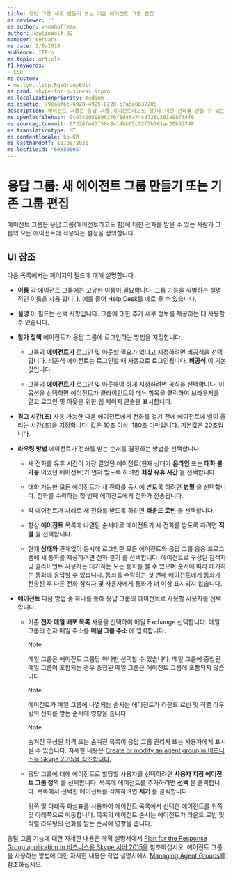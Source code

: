 ```yaml
---
title: 응답 그룹 새로 만들기 또는 기존 에이전트 그룹 편집
ms.reviewer: ''
ms.author: v-mahoffman
author: HowlinWolf-92
manager: serdars
ms.date: 2/8/2018
audience: ITPro
ms.topic: article
f1.keywords:
- CSH
ms.custom:
- ms.lync.lscp.RgsGroupEdit
ms.prod: skype-for-business-itpro
ms.localizationpriority: medium
ms.assetid: 79eaaf6c-6928-4925-8220-c7ada6b37205
description: 에이전트 그룹은 응답 그룹(에이전트라고도 함)에 대한 전화를 받을 수 있는 사람과 그룹의 모든 에이전트에 적용되는 설정을 정의합니다.
ms.openlocfilehash: 0c0342d59896176f8d46a74cd728c301a98ff4f6
ms.sourcegitcommit: 67324fe43f50c8414bb65c52f5b561ac30b52748
ms.translationtype: MT
ms.contentlocale: ko-KR
ms.lasthandoff: 11/08/2021
ms.locfileid: "60859095"
---
```

# <a name="response-groups-create-new-or-edit-existing-agent-group"></a>응답 그룹: 새 에이전트 그룹 만들기 또는 기존 그룹 편집

에이전트 그룹은 응답 그룹(에이전트라고도 함)에 대한 전화를 받을 수 있는 사람과 그룹의 모든 에이전트에 적용되는 설정을 정의합니다.

## <a name="ui-reference"></a>UI 참조

다음 목록에서는 페이지의 필드에 대해 설명합니다.

- **이름** 각 에이전트 그룹에는 고유한 이름이 필요합니다. 그룹 기능을 식별하는 설명적인 이름을 사용 합니다. 예를 들어 Help Desk를 예로 들 수 있습니다.

- **설명** 이 필드는 선택 사항입니다. 그룹에 대한 추가 세부 정보를 제공하는 데 사용할 수 있습니다.

- **참가 정책** 에이전트가 응답 그룹에 로그인하는 방법을 지정합니다.

  - 그룹의 **에이전트가** 로그인 및 아웃할 필요가 없다고 지정하려면 비공식을 선택합니다. 비공식 에이전트는 로그인할 때 자동으로 로그인됩니다. **비공식** 이 기본값입니다.

  - 그룹의 **에이전트가** 로그인 및 아웃해야 하게 지정하려면 공식을 선택합니다. 이 옵션을 선택하면 에이전트가 클라이언트의 메뉴 항목을 클릭하여 브라우저를 열고 로그인 및 아웃을 위한 웹 페이지 콘솔을 표시합니다.

- **경고 시간(초)** 사용 가능한 다음 에이전트에게 전화를 걸기 전에 에이전트에 벨이 울리는 시간(초)을 지정합니다. 값은 10초 이상, 180초 미만입니다. 기본값은 20초입니다.

- **라우팅 방법** 에이전트가 전화를 받는 순서를 결정하는 방법을 선택합니다.

  - 새 전화를 유휴 시간이 가장 길었던 에이전트(현재 상태가 **온라인** 또는 **대화 불가능** 이었던 에이전트)가 먼저 받도록 하려면 **최장 유휴 시간** 을 선택합니다.

  - 대화 가능한 모든 에이전트가 새 전화를 동시에 받도록 하려면 **병렬** 을 선택합니다. 전화를 수락하는 첫 번째 에이전트에게 전화가 전송됩니다.

  - 각 에이전트가 차례로 새 전화를 받도록 하려면 **라운드 로빈** 을 선택합니다.

  - 항상 **에이전트** 목록에 나열된 순서대로 에이전트가 새 전화를 받도록 하려면 **직렬** 을 선택합니다.

  - 현재 **상태와** 관계없이 동시에 로그인한 모든 에이전트와 응답 그룹 응용 프로그램에 새 통화를 제공하려면 전화 걸기 를 선택합니다. 에이전트로 구성된 참석자 및 클라이언트 사용자는 대기하는 모든 통화를 볼 수 있으며 순서에 따라 대기하는 통화에 응답할 수 있습니다. 통화를 수락하는 첫 번째 에이전트에게 통화가 전송된 후 다른 전화 참석자 및 사용자에게 통화가 더 이상 표시되지 않습니다.

- **에이전트** 다음 방법 중 하나를 통해 응답 그룹의 에이전트로 사용할 사용자를 선택합니다.

  - 기존 **전자 메일 배포 목록** 사용을 선택하여 메일 Exchange 선택합니다. 메일 그룹의 전자 메일 주소를 **메일 그룹 주소** 에 입력합니다.

    > [!NOTE]
    > 메일 그룹은 에이전트 그룹당 하나만 선택할 수 있습니다. 메일 그룹에 중첩된 메일 그룹이 포함되는 경우 중첩된 메일 그룹은 에이전트 그룹에 포함되지 않습니다.

    > [!NOTE]
    > 에이전트가 메일 그룹에 나열되는 순서는 에이전트가 라운드 로빈 및 직렬 라우팅의 전화를 받는 순서에 영향을 줍니다.

    > [!NOTE]
    > 숨겨진 구성원 자격 또는 숨겨진 목록이 응답 그룹 관리자 또는 사용자에게 표시될 수 있습니다. 자세한 내용은 [Create or modify an agent group in 비즈니스용 Skype 2015을 참조합니다.](../../deploy/deploy-enterprise-voice/create-or-modify-an-agent-group.md)

  - 응답 그룹에 대해 에이전트로 할당할 사용자를 선택하려면 **사용자 지정 에이전트 그룹 정의** 를 선택합니다. 목록에 에이전트를 추가하려면 **선택** 을 클릭합니다. 목록에서 선택한 에이전트를 삭제하려면 **제거** 를 클릭합니다.

    위쪽 및 아래쪽 화살표를 사용하여 에이전트 목록에서 선택한 에이전트를 위쪽 및 아래쪽으로 이동합니다. 목록의 에이전트 순서는 에이전트가 라운드 로빈 및 직렬 라우팅의 전화를 받는 순서에 영향을 줍니다.

응답 그룹 기능에 대한 자세한 내용은 계획 설명서에서 [Plan for the Response Group application in 비즈니스용 Skype 서버 2015을](../../plan-your-deployment/enterprise-voice-solution/response-group.md) 참조하십시오. 에이전트 그룹을 사용하는 방법에 대한 자세한 내용은 작업 설명서에서 [Managing Agent Groups](/previous-versions/office/lync-server-2013/lync-server-2013-managing-response-group-agent-groups)를 참조하십시오.